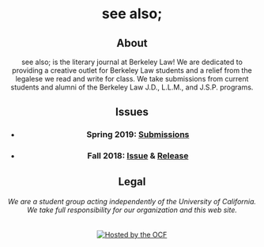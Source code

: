 ---
---
<center>
  <h1>see also; </h1>
  <h2>About</h2>
  <p>see also; is the literary journal at Berkeley Law! We are dedicated to providing a creative outlet for Berkeley Law students and a relief from the legalese we read and write for class. We take submissions from current students and alumni of the Berkeley Law J.D., L.L.M., and J.S.P. programs.</p>
  <h2>Issues</h2>
  <ul>
    <li>
      <h3>Spring 2019: <a href="https://goo.gl/forms/4E46jbzCvCWBmEGf2">Submissions</a></h3>
    </li>
    <li>
      <h3>Fall 2018: <a href="issues/0101b.pdf">Issue</a> & <a href="events/0101a.png">Release</a></h3>
    </li>
  </ul>
  <h2>Legal</h2>
  <h6>We are a student group acting independently of the University of California. We take full responsibility for our organization and this web site.</h6>
  <a href="https://www.ocf.berkeley.edu">
    <img src="https://www.ocf.berkeley.edu/hosting-logos/ocf-hosted-penguin.svg" alt="Hosted by the OCF" style="border: 0;" />
  </a>
</center>
